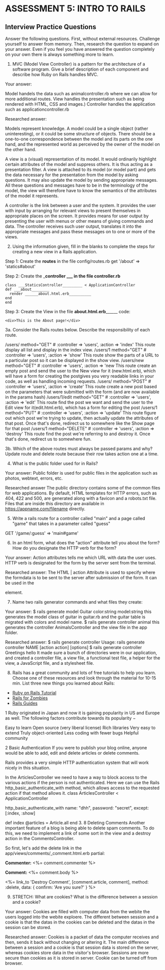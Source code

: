 # ASSESSMENT 5: INTRO TO RAILS
## Interview Practice Questions

Answer the following questions. First, without external resources. Challenge yourself to answer from memory. Then, research the question to expand on your answer. Even if you feel you have answered the question completely on your own there is always something more to learn.

1. MVC (Model View Controller) is a pattern for the architecture of a software program. Give a brief description of each component and describe how Ruby on Rails handles MVC.

  Your answer:
  
  Model handels the data such as animalcontroller.rb where we can allow for more additional routes.
  View handles the presentation such as being rendered with HTML, CSS and images.)
  Controller handles the application such as applicationcontroller.rb

  Researched answer:
  
Models represent knowledge. A model could be a single object (rather uninteresting), or it could be some structure of objects.
There should be a one-to-one correspondence between the model and its parts on the one hand, and the represented world as perceived by the owner of the model on the other hand.

A view is a (visual) representation of its model. It would ordinarily highlight certain attributes of the model and suppress others. It is thus acting as a presentation filter.
A view is attached to its model (or model part) and gets the data necessary for the presentation from the model by asking questions. It may also update the model by sending appropriate messages. All these questions and messages have to be in the terminology of the model, the view will therefore have to know the semantics of the attributes of the model it represents.

A controller is the link between a user and the system. It provides the user with input by arranging for relevant views to present themselves in appropriate places on the screen. It provides means for user output by presenting the user with menus or other means of giving commands and data. The controller receives such user output, translates it into the appropriate messages and pass these messages on to one or more of the views.


2. Using the information given, fill in the blanks to complete the steps for creating a new view in a Rails application.

  Step 1: Create the __routes__ in the file config/routes.rb
    get '/about' => 'statics#about'

  Step 2: Create the ___controller ___ in the file ____controller.rb______
  ```
  class ___StaticsController_________ < ApplicationController
  def ___about________
    render ______about.html.erb__________
  end
end
  ```

  Step 3: Create the View in the file ____about.html.erb__________
  code:
  ```
  <div>This is the About page!</div>
  ```


3a. Consider the Rails routes below. Describe the responsibility of  each route.


/users/       method="GET"     # :controller => 'users', :action => 'index'
This route display all list and display in the index view.
/users/1      method="GET"     # :controller => 'users', :action => 'show'
This route show the parts of a URL to a particular post so it can be displayed in the show view.
/users/new    method="GET"     # :controller => 'users', :action => 'new
This route create an empty post and send the user to the New view for it (new.html.erb), which will have a form for creating the postgives you very readable links in your code, as well as handling incoming requests.
/users/       method="POST"    # :controller => 'users', :action => 'create'
This route create a new post based on the parameters that were submitted with the form (and are now available in the params hash)
/users/1/edit method="GET"     # :controller => 'users', :action => 'edit'
This route find the post we want and send the user to the Edit view for it(edit.html.erb), which has a form for editing the post
/users/1      method="PUT"     # :controller => 'users', :action => 'update'
This route figure out which post we're trying to update, then actually update the attributes of that post.  Once that's done, redirect us to somewhere like the Show page for that post
/users/1      method="DELETE"  # :controller => 'users', :action => 'destroy'
This route find the post we're referring to and destroy it. Once that's done, redirect us to somewhere fun.


3b. Which of the above routes must always be passed params and why?
Update route and delete route because their row takes action one at a time. 


4. What is the public folder used for in Rails?

  Your answer:
  Public folder is used for public files in the application such as photos, webtext, errors, etc. 

  Researched answer
  The public directory contains some of the common files for web applications. 
  By default, HTML templates for HTTP errors, such as 404, 422 and 500, are generated along with a favicon and a robots.txt file. 
  Files that are inside this directory are available in https://appname.com/filename directly.



5. Write a rails route for a controller called "main" and a page called "game" that takes in a parameter called "guess"

  GET '/game/:guess' => 'main#game'




6. In an html form, what does the "action" attribute tell you about the form? How do you designate the HTTP verb for the form?

  Your answer:
  Action attributes tells me which URL with data the user uses. HTTP verb is designated for the form by the server sent from the terminal. 

  Researched answer:
  The HTML | action Attribute is used to specify where the formdata is to be sent to the server after submission of the form.
  It can be used in the <form> element. 
  


7. Name two rails generator commands and what files they create:

  Your answer:
$ rails generate model Guitar color:string model:string
this generates the model class of guitar in guitar.rb and the guitar table is migrated with colors and model name. 
$ rails generate controller animal
this generates the controller AnimalsController and the view file in the app folder. 
  
  Researched answer:
$ rails generate controller
Usage: rails generate controller NAME [action action] [options]
$ rails generate controller Greetings hello
It made sure a bunch of directories were in our application, and created a controller file, a view file, a functional test file, a helper for the view, a JavaScript file, and a stylesheet file.


8. Rails has a great community and lots of free tutorials to help you learn. Choose one of these resources and look through the material for 10-15 min. List three new things you learned about Rails:
- [Ruby on Rails Tutorial](https://www.tutorialspoint.com/ruby-on-rails/index.htm)
- [Rails for Zombies](http://railsforzombies.org)
- [Rails Guides](http://guides.rubyonrails.org/getting_started.html)

1
Ruby originated in Japan and now it is gaining popularity in US and Europe as well. The following factors contribute towards its popularity −

Easy to learn
Open source (very liberal license)
Rich libraries
Very easy to extend
Truly object-oriented
Less coding with fewer bugs
Helpful community

2
 Basic Authentication
If you were to publish your blog online, anyone would be able to add, edit and delete articles or delete comments.

Rails provides a very simple HTTP authentication system that will work nicely in this situation.

In the ArticlesController we need to have a way to block access to the various actions if the person is not authenticated. Here we can use the Rails http_basic_authenticate_with method, which allows access to the requested action if that method allows it.
class ArticlesController < ApplicationController
 
  http_basic_authenticate_with name: "dhh", password: "secret", except: [:index, :show]
 
  def index
    @articles = Article.all
  end
3.
8 Deleting Comments
Another important feature of a blog is being able to delete spam comments. To do this, we need to implement a link of some sort in the view and a destroy action in the CommentsController.

So first, let's add the delete link in the app/views/comments/_comment.html.erb partial:

<p>
  <strong>Commenter:</strong>
  <%= comment.commenter %>
</p>
 
<p>
  <strong>Comment:</strong>
  <%= comment.body %>
</p>
 
<p>
  <%= link_to 'Destroy Comment', [comment.article, comment],
               method: :delete,
               data: { confirm: 'Are you sure?' } %>
</p>

9. STRETCH: What are cookies? What is the difference between a session and a cookie?

  Your answer:
  Cookies are filled with computer data from the webite the users logged into the webite exploere. The different between session and a cookie is that the datas in the cookies can be deleted and the datas in the session can be stored. 

  Researched answer:
  Cookies is a packet of data the computer receives and then, sends it back without changing or altering it.
  The main difference between a session and a cookie is that session data is stored on the server, whereas cookies store data in the visitor's browser. Sessions are more secure than cookies as it is stored in server. 
  Cookie can be turned off from browser.
